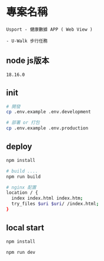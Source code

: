# 專案名稱
```
Usport - 健康數據 APP ( Web View )

- U-Walk 步行任務
```

## node js版本
```
18.16.0
```

## init
```sh
# 開發
cp .env.example .env.development

# 部署 or 打包
cp .env.example .env.production
```

## deploy
```sh
npm install

# build ....
npm run build

# nginx 配置
location / {
  index index.html index.htm;
  try_files $uri $uri/ /index.html;
}
```

## local start
```sh
npm install

npm run dev
```